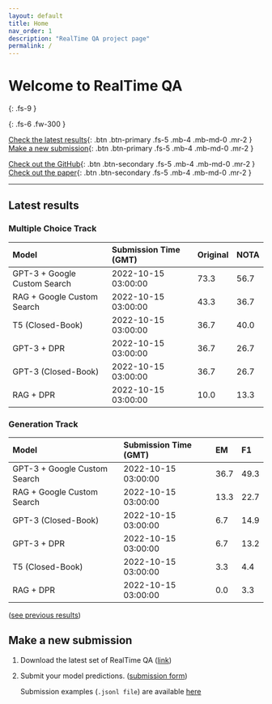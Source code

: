 ```yaml
---
layout: default
title: Home
nav_order: 1
description: "RealTime QA project page"
permalink: /
---
```


# Welcome to RealTime QA
{: .fs-9 }


{: .fs-6 .fw-300 }

[Check the latest results](#latest-results){: .btn .btn-primary .fs-5 .mb-4 .mb-md-0 .mr-2 } [Make a new submission](#make-a-new-submission){: .btn .btn-primary .fs-5 .mb-4 .mb-md-0 .mr-2 }

[Check out the GitHub](https://github.com/realtimeqa/realtimeqa_public){: .btn .btn-secondary .fs-5 .mb-4 .mb-md-0 .mr-2 } [Check out the paper](https://arxiv.org/abs/2207.13332){: .btn .btn-secondary .fs-5 .mb-4 .mb-md-0 .mr-2 }

---

## Latest results 

### Multiple Choice Track

| Model        | Submission Time (GMT) | Original | NOTA | 
|:-------------|:---------|:---------|:-----|
|GPT-3 + Google Custom Search|2022-10-15 03:00:00|73.3|56.7|
|RAG + Google Custom Search|2022-10-15 03:00:00|43.3|36.7|
|T5 (Closed-Book)|2022-10-15 03:00:00|36.7|40.0|
|GPT-3 + DPR|2022-10-15 03:00:00|36.7|26.7|
|GPT-3 (Closed-Book)|2022-10-15 03:00:00|36.7|26.7|
|RAG + DPR|2022-10-15 03:00:00|10.0|13.3|



### Generation Track

| Model        | Submission Time (GMT) | EM | F1 | 
|:-------------|:---------|:---------|:-----|
|GPT-3 + Google Custom Search|2022-10-15 03:00:00|36.7|49.3|
|RAG + Google Custom Search|2022-10-15 03:00:00|13.3|22.7|
|GPT-3 (Closed-Book)|2022-10-15 03:00:00|6.7|14.9|
|GPT-3 + DPR|2022-10-15 03:00:00|6.7|13.2|
|T5 (Closed-Book)|2022-10-15 03:00:00|3.3|4.4|
|RAG + DPR|2022-10-15 03:00:00|0.0|3.3|



([see previous results](https://realtimeqa.github.io/docs/results/2022/))

## Make a new submission

1. Download the latest set of RealTime QA ([link](https://github.com/realtimeqa/realtimeqa_public))

1. Submit your model predictions. ([submission form](https://forms.gle/6xANYtedAf8UrqyY8))

    Submission examples (`.jsonl file`) are available [here](https://github.com/realtimeqa/realtimeqa_public/tree/main/baseline_results)
